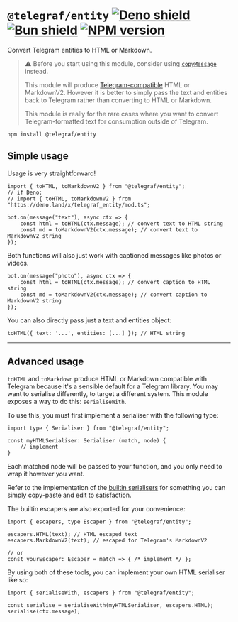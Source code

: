 # `@telegraf/entity` [![Deno shield](https://img.shields.io/static/v1?label=Built%20for&message=Deno&style=flat-square&logo=deno&labelColor=000&color=fff)](https://deno.land/x/telegraf_entity) [![Bun shield](https://img.shields.io/static/v1?label=Ready%20for&message=Bun&style=flat-square&logo=bun&labelColor=101115&color=fff)](https://npmjs.com/package/@telegraf/entity) [![NPM version](https://img.shields.io/npm/v/@telegraf/entity?color=e74625&style=flat-square)](https://npmjs.com/package/@telegraf/entity)

Convert Telegram entities to HTML or Markdown.

> ⚠️ Before you start using this module, consider using [`copyMessage`](https://core.telegram.org/bots/api#copymessage) instead.
>
> This module will produce [Telegram-compatible](https://core.telegram.org/bots/api#formatting-options) HTML or MarkdownV2. However it is better to simply pass the text and entities back to Telegram rather than converting to HTML or Markdown.
>
> This module is really for the rare cases where you want to convert Telegram-formatted text for consumption outside of Telegram.

```shell
npm install @telegraf/entity
```

## Simple usage

Usage is very straightforward!

```TS
import { toHTML, toMarkdownV2 } from "@telegraf/entity";
// if Deno:
// import { toHTML, toMarkdownV2 } from "https://deno.land/x/telegraf_entity/mod.ts";

bot.on(message("text"), async ctx => {
	const html = toHTML(ctx.message); // convert text to HTML string
	const md = toMarkdownV2(ctx.message); // convert text to MarkdownV2 string
});
```

Both functions will also just work with captioned messages like photos or videos.

```TS
bot.on(message("photo"), async ctx => {
	const html = toHTML(ctx.message); // convert caption to HTML string
	const md = toMarkdownV2(ctx.message); // convert caption to MarkdownV2 string
});
```

You can also directly pass just a text and entities object:

```TS
toHTML({ text: '...', entities: [...] }); // HTML string
```

---

## Advanced usage

`toHTML` and `toMarkdown` produce HTML or Markdown compatible with Telegram because it's a sensible default for a Telegram library. You may want to serialise differently, to target a different system. This module exposes a way to do this: `serialiseWith`.

To use this, you must first implement a serialiser with the following type:

```TS
import type { Serialiser } from "@telegraf/entity";

const myHTMLSerialiser: Serialiser (match, node) {
	// implement
}
```

Each matched node will be passed to your function, and you only need to wrap it however you want.

Refer to the implementation of the [builtin serialisers](https://github.com/telegraf/entity/blob/master/serialisers.ts) for something you can simply copy-paste and edit to satisfaction.

The builtin escapers are also exported for your convenience:

```TS
import { escapers, type Escaper } from "@telegraf/entity";

escapers.HTML(text); // HTML escaped text
escapers.MarkdownV2(text); // escaped for Telegram's MarkdownV2

// or
const yourEscaper: Escaper = match => { /* implement */ };
```

By using both of these tools, you can implement your own HTML serialiser like so:

```TS
import { serialiseWith, escapers } from "@telegraf/entity";

const serialise = serialiseWith(myHTMLSerialiser, escapers.HTML);
serialise(ctx.message);
```
